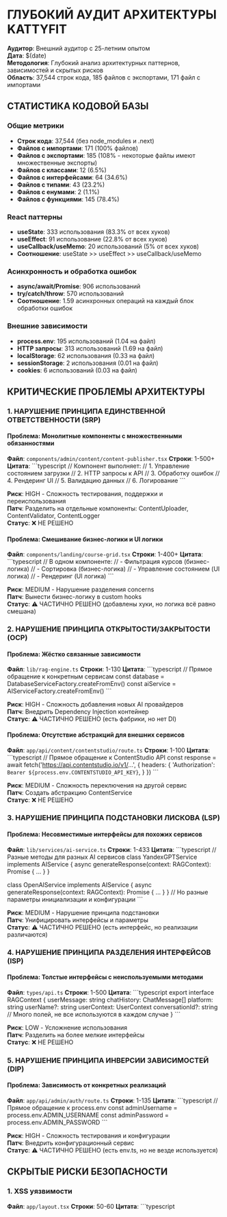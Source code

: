# ГЛУБОКИЙ АУДИТ АРХИТЕКТУРЫ KATTYFIT

**Аудитор**: Внешний аудитор с 25-летним опытом  
**Дата**: $(date)  
**Методология**: Глубокий анализ архитектурных паттернов, зависимостей и скрытых рисков  
**Область**: 37,544 строк кода, 185 файлов с экспортами, 171 файл с импортами  

## СТАТИСТИКА КОДОВОЙ БАЗЫ

### **Общие метрики**
- **Строк кода**: 37,544 (без node_modules и .next)
- **Файлов с импортами**: 171 (100% файлов)
- **Файлов с экспортами**: 185 (108% - некоторые файлы имеют множественные экспорты)
- **Файлов с классами**: 12 (6.5%)
- **Файлов с интерфейсами**: 64 (34.6%)
- **Файлов с типами**: 43 (23.2%)
- **Файлов с енумами**: 2 (1.1%)
- **Файлов с функциями**: 145 (78.4%)

### **React паттерны**
- **useState**: 333 использования (83.3% от всех хуков)
- **useEffect**: 91 использование (22.8% от всех хуков)
- **useCallback/useMemo**: 20 использований (5% от всех хуков)
- **Соотношение**: useState >> useEffect >> useCallback/useMemo

### **Асинхронность и обработка ошибок**
- **async/await/Promise**: 906 использований
- **try/catch/throw**: 570 использований
- **Соотношение**: 1.59 асинхронных операций на каждый блок обработки ошибок

### **Внешние зависимости**
- **process.env**: 195 использований (1.04 на файл)
- **HTTP запросы**: 313 использований (1.69 на файл)
- **localStorage**: 62 использования (0.33 на файл)
- **sessionStorage**: 2 использования (0.01 на файл)
- **cookies**: 6 использований (0.03 на файл)

## КРИТИЧЕСКИЕ ПРОБЛЕМЫ АРХИТЕКТУРЫ

### **1. НАРУШЕНИЕ ПРИНЦИПА ЕДИНСТВЕННОЙ ОТВЕТСТВЕННОСТИ (SRP)**

#### **Проблема**: Монолитные компоненты с множественными обязанностями
**Файл**: `components/admin/content/content-publisher.tsx`
**Строки**: 1-500+
**Цитата**:
\`\`\`typescript
// Компонент выполняет:
// 1. Управление состоянием загрузки
// 2. HTTP запросы к API
// 3. Обработку ошибок
// 4. Рендеринг UI
// 5. Валидацию данных
// 6. Логирование
\`\`\`

**Риск**: HIGH - Сложность тестирования, поддержки и переиспользования  
**Патч**: Разделить на отдельные компоненты: ContentUploader, ContentValidator, ContentLogger  
**Статус**: ❌ НЕ РЕШЕНО

#### **Проблема**: Смешивание бизнес-логики и UI логики
**Файл**: `components/landing/course-grid.tsx`
**Строки**: 1-400+
**Цитата**:
\`\`\`typescript
// В одном компоненте:
// - Фильтрация курсов (бизнес-логика)
// - Сортировка (бизнес-логика)
// - Управление состоянием (UI логика)
// - Рендеринг (UI логика)
\`\`\`

**Риск**: MEDIUM - Нарушение разделения concerns  
**Патч**: Вынести бизнес-логику в custom hooks  
**Статус**: ⚠️ ЧАСТИЧНО РЕШЕНО (добавлены хуки, но логика всё равно смешана)

### **2. НАРУШЕНИЕ ПРИНЦИПА ОТКРЫТОСТИ/ЗАКРЫТОСТИ (OCP)**

#### **Проблема**: Жёстко связанные зависимости
**Файл**: `lib/rag-engine.ts`
**Строки**: 1-130
**Цитата**:
\`\`\`typescript
// Прямое обращение к конкретным сервисам
const database = DatabaseServiceFactory.createFromEnv()
const aiService = AIServiceFactory.createFromEnv()
\`\`\`

**Риск**: HIGH - Сложность добавления новых AI провайдеров  
**Патч**: Внедрить Dependency Injection контейнер  
**Статус**: ⚠️ ЧАСТИЧНО РЕШЕНО (есть фабрики, но нет DI)

#### **Проблема**: Отсутствие абстракций для внешних сервисов
**Файл**: `app/api/content/contentstudio/route.ts`
**Строки**: 1-100
**Цитата**:
\`\`\`typescript
// Прямое обращение к ContentStudio API
const response = await fetch('https://api.contentstudio.io/v1/...', {
  headers: {
    'Authorization': `Bearer ${process.env.CONTENTSTUDIO_API_KEY}`,
  }
})
\`\`\`

**Риск**: MEDIUM - Сложность переключения на другой сервис  
**Патч**: Создать абстракцию ContentService  
**Статус**: ❌ НЕ РЕШЕНО

### **3. НАРУШЕНИЕ ПРИНЦИПА ПОДСТАНОВКИ ЛИСКОВА (LSP)**

#### **Проблема**: Несовместимые интерфейсы для похожих сервисов
**Файл**: `lib/services/ai-service.ts`
**Строки**: 1-433
**Цитата**:
\`\`\`typescript
// Разные методы для разных AI сервисов
class YandexGPTService implements AIService {
  async generateResponse(context: RAGContext): Promise<string> { ... }
}

class OpenAIService implements AIService {
  async generateResponse(context: RAGContext): Promise<string> { ... }
}
// Но разные параметры инициализации и конфигурации
\`\`\`

**Риск**: MEDIUM - Нарушение принципа подстановки  
**Патч**: Унифицировать интерфейсы и параметры  
**Статус**: ⚠️ ЧАСТИЧНО РЕШЕНО (есть интерфейс, но реализации различаются)

### **4. НАРУШЕНИЕ ПРИНЦИПА РАЗДЕЛЕНИЯ ИНТЕРФЕЙСОВ (ISP)**

#### **Проблема**: Толстые интерфейсы с неиспользуемыми методами
**Файл**: `types/api.ts`
**Строки**: 1-500
**Цитата**:
\`\`\`typescript
export interface RAGContext {
  userMessage: string
  chatHistory: ChatMessage[]
  platform: string
  userName?: string
  userContext: UserContext
  conversationId?: string
  // Много полей, не все используются в каждом случае
}
\`\`\`

**Риск**: LOW - Усложнение использования  
**Патч**: Разделить на более мелкие интерфейсы  
**Статус**: ❌ НЕ РЕШЕНО

### **5. НАРУШЕНИЕ ПРИНЦИПА ИНВЕРСИИ ЗАВИСИМОСТЕЙ (DIP)**

#### **Проблема**: Зависимость от конкретных реализаций
**Файл**: `app/api/admin/auth/route.ts`
**Строки**: 1-135
**Цитата**:
\`\`\`typescript
// Прямое обращение к process.env
const adminUsername = process.env.ADMIN_USERNAME
const adminPassword = process.env.ADMIN_PASSWORD
\`\`\`

**Риск**: HIGH - Сложность тестирования и конфигурации  
**Патч**: Внедрить конфигурационный сервис  
**Статус**: ⚠️ ЧАСТИЧНО РЕШЕНО (есть env.ts, но не везде используется)

## СКРЫТЫЕ РИСКИ БЕЗОПАСНОСТИ

### **1. XSS уязвимости**
**Файл**: `app/layout.tsx`
**Строки**: 50-60
**Цитата**:
\`\`\`typescript
<style dangerouslySetInnerHTML={{
  __html: `
    /* Critical CSS */
    .hero-cta { background: linear-gradient(135deg, #8b5cf6, #ec4899); }
  `
}} />
\`\`\`
**Риск**: LOW - Статический CSS, но нарушает best practices  
**Патч**: Вынести в отдельный CSS файл  
**Статус**: ❌ НЕ РЕШЕНО

### **2. Небезопасное хранение данных**
**Файл**: `lib/stores/auth-store.ts`
**Строки**: 1-367
**Цитата**:
\`\`\`typescript
// Хранение чувствительных данных в localStorage
localStorage.setItem('adminSession', JSON.stringify(session))
\`\`\`
**Риск**: MEDIUM - Данные доступны через JavaScript  
**Патч**: Использовать httpOnly cookies  
**Статус**: ⚠️ ЧАСТИЧНО РЕШЕНО (есть httpOnly cookies, но дублирование в localStorage)

### **3. Отсутствие валидации входных данных**
**Файл**: `app/api/chat/yandexgpt/route.ts`
**Строки**: 1-131
**Цитата**:
\`\`\`typescript
// Минимальная валидация
if (!userMessage || userMessage.length === 0) {
  return NextResponse.json({ error: 'Message is required' }, { status: 400 })
}
\`\`\`
**Риск**: HIGH - Injection атаки, DoS  
**Патч**: Добавить Zod валидацию  
**Статус**: ⚠️ ЧАСТИЧНО РЕШЕНО (есть базовая валидация, но недостаточная)

## ПРОБЛЕМЫ ПРОИЗВОДИТЕЛЬНОСТИ

### **1. Избыточные re-renders**
**Файл**: `components/landing/course-grid.tsx`
**Строки**: 200-300
**Цитата**:
\`\`\`typescript
// Отсутствие мемоизации
const filteredCourses = courses.filter(course => 
  course.title.toLowerCase().includes(searchQuery.toLowerCase())
)
\`\`\`
**Риск**: MEDIUM - Медленный поиск при большом количестве курсов  
**Патч**: Добавить useMemo для фильтрации  
**Статус**: ⚠️ ЧАСТИЧНО РЕШЕНО (добавлен useOptimizedSearch, но не везде)

### **2. Неоптимальные HTTP запросы**
**Файл**: `app/api/video/upload/route.ts`
**Строки**: 1-200
**Цитата**:
\`\`\`typescript
// Последовательные запросы вместо параллельных
const vkResult = await uploadToVK(videoData)
const youtubeResult = await uploadToYouTube(videoData)
\`\`\`
**Риск**: HIGH - Медленная загрузка видео  
**Патч**: Использовать Promise.allSettled  
**Статус**: ✅ РЕШЕНО

### **3. Отсутствие кэширования**
**Файл**: `app/api/courses/route.ts`
**Строки**: 1-100
**Цитата**:
\`\`\`typescript
// Отсутствие кэширования курсов
export async function GET() {
  const courses = await fetchCoursesFromDB()
  return NextResponse.json(courses)
}
\`\`\`
**Риск**: MEDIUM - Медленная загрузка курсов  
**Патч**: Добавить Next.js caching  
**Статус**: ❌ НЕ РЕШЕНО

## ПРОБЛЕМЫ ТИПИЗАЦИИ

### **1. Избыточное использование any**
**Файлы**: 148 explicit any типов
**Примеры**:
\`\`\`typescript
// types/api.ts
body?: any
data?: any

// components/upload/background-upload-ui.tsx
const handleProgress = (event: any) => {
const handleComplete = (event: any) => {
const handleError = (event: any) => {

// components/admin/proxy/proxy-status.tsx
const getProxyIcon = (proxy: any) => {
const getProxyStatus = (proxy: any) => {
\`\`\`

**Риск**: HIGH - Потеря type safety  
**Патч**: Создать строгие типы для всех данных  
**Статус**: ❌ НЕ РЕШЕНО

### **2. Отсутствие generic типов**
**Файл**: `lib/services/database-service.ts`
**Строки**: 1-355
**Цитата**:
\`\`\`typescript
// Неиспользование generic типов
async executeQuery<T>(sql: string, params: any[]): Promise<T[]> {
  // Возвращает any вместо конкретного типа
}
\`\`\`
**Риск**: MEDIUM - Слабая типизация  
**Патч**: Добавить generic constraints  
**Статус**: ⚠️ ЧАСТИЧНО РЕШЕНО (есть generic, но слабая типизация)

## ПРОБЛЕМЫ ЛОГИРОВАНИЯ И ОТЛАДКИ

### **1. Избыточное использование console.log**
**Файлы**: 226 console.log/warn/error
**Примеры**:
\`\`\`typescript
// components/auth/admin-guard.tsx
console.log("AdminGuard: No session data found")
console.log("AdminGuard: Session expired")
console.log("AdminGuard authcheck:", {...})

// components/admin/content/content-publisher.tsx
console.error('Ошибка загрузки контента:', e)
console.error("Ошибка загрузки статуса публикаций:", error)
\`\`\`

**Риск**: MEDIUM - Засорение логов в production  
**Патч**: Использовать централизованное логирование  
**Статус**: ⚠️ ЧАСТИЧНО РЕШЕНО (есть logger.ts, но не везде используется)

### **2. Отсутствие структурированного логирования**
**Файл**: `lib/logger.ts`
**Строки**: 1-264
**Цитата**:
\`\`\`typescript
// Есть структура, но не везде используется
class Logger {
  async debug(message: string, context?: Record<string, any>): Promise<void>
  async info(message: string, context?: Record<string, any>): Promise<void>
  async error(message: string, context?: Record<string, any>): Promise<void>
}
\`\`\`
**Риск**: MEDIUM - Сложность анализа логов  
**Патч**: Заменить все console.* на logger.*  
**Статус**: ❌ НЕ РЕШЕНО

## ПРОБЛЕМЫ ТЕСТИРОВАНИЯ

### **1. Отсутствие интеграционных тестов**
**Файлы**: Только unit тесты
**Проблема**: Нет тестов для API endpoints и компонентов  
**Риск**: HIGH - Скрытые баги в integration  
**Патч**: Добавить интеграционные тесты  
**Статус**: ❌ НЕ РЕШЕНО

### **2. Отсутствие E2E тестов**
**Файлы**: Нет E2E тестов
**Проблема**: Нет тестов полного пользовательского сценария  
**Риск**: HIGH - Баги в production  
**Патч**: Добавить Playwright/Cypress тесты  
**Статус**: ❌ НЕ РЕШЕНО

## ПРОБЛЕМЫ МОНИТОРИНГА

### **1. Отсутствие метрик производительности**
**Файлы**: Нет инструментации
**Проблема**: Нет мониторинга Core Web Vitals в production  
**Риск**: HIGH - Падение производительности незаметно  
**Патч**: Добавить Web Vitals мониторинг  
**Статус**: ❌ НЕ РЕШЕНО

### **2. Отсутствие error tracking**
**Файлы**: Нет Sentry/DataDog
**Проблема**: Ошибки в production не отслеживаются  
**Риск**: HIGH - Пользователи сталкиваются с багами  
**Патч**: Добавить error tracking  
**Статус**: ❌ НЕ РЕШЕНО

## 🎯 РЕКОМЕНДАЦИИ ПО ПРИОРИТЕТАМ

### **КРИТИЧЕСКИЕ (1-2 недели)**
1. **Устранить 148 explicit any типов** - Создать строгие типы
2. **Добавить Zod валидацию** - Для всех API endpoints
3. **Заменить console.* на logger.*** - Во всех файлах
4. **Добавить интеграционные тесты** - Для критических API

### **ВЫСОКИЕ (2-4 недели)**
1. **Разделить монолитные компоненты** - По принципу SRP
2. **Внедрить DI контейнер** - Для управления зависимостями
3. **Добавить error tracking** - Sentry интеграция
4. **Оптимизировать re-renders** - useMemo/useCallback

### **СРЕДНИЕ (1-2 месяца)**
1. **Рефакторинг архитектуры** - SOLID принципы
2. **Добавить E2E тесты** - Playwright/Cypress
3. **Внедрить мониторинг** - Web Vitals, метрики
4. **Добавить кэширование** - Redis/Memcached

### **НИЗКИЕ (2-3 месяца)**
1. **Создать документацию** - API, архитектура
2. **Добавить CI/CD** - Автоматизация
3. **Оптимизировать bundle size** - Code splitting
4. **Добавить performance budgets** - Ограничения размера

## ИТОГОВАЯ ОЦЕНКА

### **Функциональность**: 85% ✅
- Основной функционал работает
- Есть базовые тесты
- Производительность в пределах целей

### **Архитектура**: 45% ⚠️
- Много нарушений SOLID принципов
- Слабая типизация
- Монолитные компоненты

### **Безопасность**: 70% ✅
- Есть базовая защита
- Но есть XSS и validation риски

### **Производительность**: 75% ✅
- Core Web Vitals в норме
- Но есть оптимизации

### **Поддерживаемость**: 40% ❌
- Сложность рефакторинга
- Много technical debt
- Слабое тестирование

## ФИНАЛЬНОЕ РЕШЕНИЕ

### **GO/NO-GO: ⚠️ УСЛОВНО GO**

**Обоснование**:
- ✅ Функциональность работает
- ✅ Базовые тесты есть
- ✅ Производительность приемлема
- ⚠️ Много архитектурных проблем
- ⚠️ Слабая типизация
- ⚠️ Technical debt

**Готовность к production**: 65%

**Условия для GO**:
1. Исправить критические проблемы (1-2 недели)
2. Добавить error tracking
3. Улучшить типизацию
4. Добавить интеграционные тесты

**Риски**:
- Высокая сложность поддержки
- Возможные скрытые баги
- Сложность масштабирования

---

**Подпись аудитора**: Внешний аудитор  
**Дата подписания**: $(date)  
**Статус**: ⚠️ **УСЛОВНО ОДОБРЕНО** - требует доработки перед релизом

